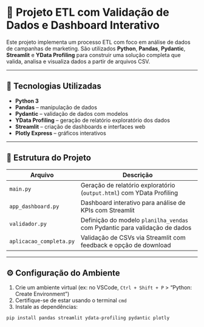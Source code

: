 # 🧪 Projeto ETL com Validação de Dados e Dashboard Interativo

Este projeto implementa um processo ETL com foco em análise de dados de campanhas de marketing. São utilizados **Python**, **Pandas**, **Pydantic**, **Streamlit** e **YData Profiling** para construir uma solução completa que valida, analisa e visualiza dados a partir de arquivos CSV.

---

## 🚀 Tecnologias Utilizadas

- **Python 3**
- **Pandas** – manipulação de dados
- **Pydantic** – validação de dados com modelos
- **YData Profiling** – geração de relatório exploratório dos dados
- **Streamlit** – criação de dashboards e interfaces web
- **Plotly Express** – gráficos interativos

---

## 🧱 Estrutura do Projeto

| Arquivo                 | Descrição                                                                 |
|------------------------|---------------------------------------------------------------------------|
| `main.py`              | Geração de relatório exploratório (`output.html`) com YData Profiling     |
| `app_dashboard.py`     | Dashboard interativo para análise de KPIs com Streamlit                   |
| `validador.py`         | Definição do modelo `planilha_vendas` com Pydantic para validação de dados|
| `aplicacao_completa.py`| Validação de CSVs via Streamlit com feedback e opção de download          |

---

## ⚙️ Configuração do Ambiente

1. Crie um ambiente virtual (ex: no VSCode, `Ctrl + Shift + P` > “Python: Create Environment”)
2. Certifique-se de estar usando o terminal `cmd`
3. Instale as dependências:

```bash
pip install pandas streamlit ydata-profiling pydantic plotly

